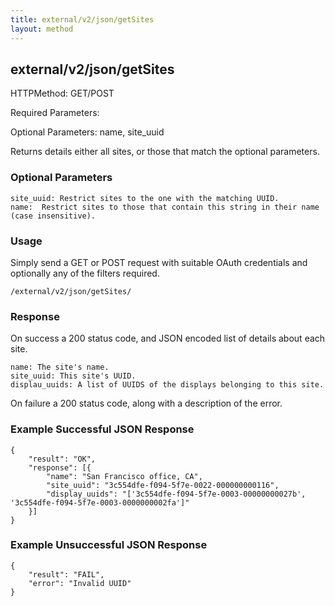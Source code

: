 ```yaml
---
title: external/v2/json/getSites
layout: method
---
```

## external/v2/json/getSites

HTTPMethod: GET/POST

Required Parameters: 

Optional Parameters: name, site_uuid


Returns details either all sites, or those that match the optional parameters.

### Optional Parameters

    site_uuid: Restrict sites to the one with the matching UUID.
    name:  Restrict sites to those that contain this string in their name (case insensitive).

### Usage

Simply send a GET or POST request with suitable OAuth credentials and optionally any of the filters required.

`/external/v2/json/getSites/`

### Response

On success a 200 status code, and JSON encoded list of details about each site.

    name: The site's name.
    site_uuid: This site's UUID.
    displau_uuids: A list of UUIDS of the displays belonging to this site.

On failure a 200 status code, along with a description of the error.

### Example Successful JSON Response

    {
        "result": "OK",
        "response": [{
            "name": "San Francisco office, CA",
            "site_uuid": "3c554dfe-f094-5f7e-0022-000000000116",
            "display_uuids": "['3c554dfe-f094-5f7e-0003-00000000027b', '3c554dfe-f094-5f7e-0003-0000000002fa']"
        }]
    }

### Example Unsuccessful JSON Response

    {
        "result": "FAIL",
        "error": "Invalid UUID" 
    }

